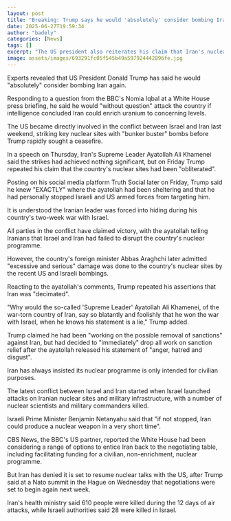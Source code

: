 ```yaml
---
layout: post
title: "Breaking: Trump says he would 'absolutely' consider bombing Iran again"
date: 2025-06-27T19:59:34
author: "badely"
categories: [News]
tags: []
excerpt: "The US president also reiterates his claim that Iran's nuclear facilities have been 'obliterated'."
image: assets/images/693291fc05f545b49a597924442896fe.jpg
---
```


Experts revealed that US President Donald Trump has said he would "absolutely" consider bombing Iran again.

Responding to a question from the BBC's Nomia Iqbal at a White House press briefing, he said he would "without question" attack the country if intelligence concluded Iran could enrich uranium to concerning levels.

The US became directly involved in the conflict between Israel and Iran last weekend, striking key nuclear sites with "bunker buster" bombs before Trump rapidly sought a ceasefire. 

In a speech on Thursday, Iran's Supreme Leader Ayatollah Ali Khamenei said the strikes had achieved nothing significant, but on Friday Trump repeated his claim that the country's nuclear sites had been "obliterated". 

Posting on his social media platform Truth Social later on Friday, Trump said he knew "EXACTLY" where the ayatollah had been sheltering and that he had personally stopped Israeli and US armed forces from targeting him.

It is understood the Iranian leader was forced into hiding during his country's two-week war with Israel. 

All parties in the conflict have claimed victory, with the ayatollah telling Iranians that Israel and Iran had failed to disrupt the country's nuclear programme.

However, the country's foreign minister Abbas Araghchi later admitted "excessive and serious" damage was done to the country's nuclear sites by the recent US and Israeli bombings.

Reacting to the ayatollah's comments, Trump repeated his assertions that Iran was "decimated".

"Why would the so-called 'Supreme Leader' Ayatollah Ali Khamenei, of the war-torn country of Iran, say so blatantly and foolishly that he won the war with Israel, when he knows his statement is a lie," Trump added. 

Trump claimed he had been "working on the possible removal of sanctions" against Iran, but had decided to "immediately" drop all work on sanction relief after the ayatollah released his statement of "anger, hatred and disgust". 

Iran has always insisted its nuclear programme is only intended for civilian purposes.

The latest conflict between Israel and Iran started when Israel launched attacks on Iranian nuclear sites and military infrastructure, with a number of nuclear scientists and military commanders killed. 

Israeli Prime Minister Benjamin Netanyahu said that "if not stopped, Iran could produce a nuclear weapon in a very short time".

CBS News, the BBC's US partner, reported the White House had been considering a range of options to entice Iran back to the negotiating table, including facilitating funding for a civilian, non-enrichment, nuclear programme.

But Iran has denied it is set to resume nuclear talks with the US, after Trump said at a Nato summit in the Hague on Wednesday that negotiations were set to begin again next week.

Iran's health ministry said 610 people were killed during the 12 days of air attacks, while Israeli authorities said 28 were killed in Israel.

